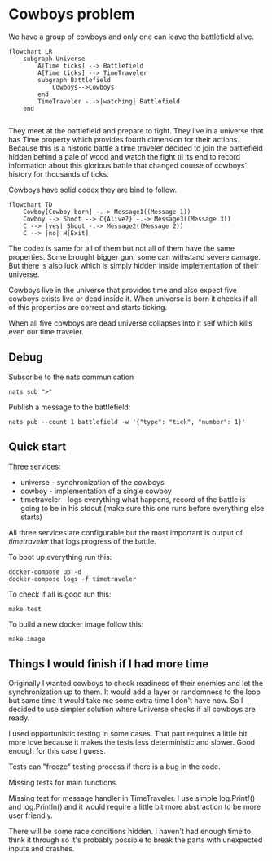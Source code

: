# Cowboys problem

We have a group of cowboys and only one can leave the battlefield alive.

```mermaid
flowchart LR
    subgraph Universe
        A[Time ticks] --> Battlefield
        A[Time ticks] --> TimeTraveler
        subgraph Battlefield
            Cowboys-->Cowboys
        end
        TimeTraveler -.->|watching| Battlefield
    end
    
```

They meet at the battlefield and prepare to fight. They live in a universe that has Time property which provides fourth dimension for their actions. Because this is a historic battle a time traveler decided to join the battlefield hidden behind a pale of wood and watch the fight til its end to record information about this glorious battle that changed course of cowboys' history for thousands of ticks.

Cowboys have solid codex they are bind to follow.

```mermaid
flowchart TD
    Cowboy[Cowboy born] -.-> Message1((Message 1))
    Cowboy --> Shoot --> C{Alive?} -.-> Message3((Message 3))
    C --> |yes| Shoot -.-> Message2((Message 2))
    C --> |no| H[Exit]
```

The codex is same for all of them but not all of them have the same properties. Some brought bigger gun, some can withstand severe damage. But there is also luck which is simply hidden inside implementation of their universe.

Cowboys live in the universe that provides time and also expect five cowboys exists live or dead inside it. When universe is born it checks if all of this properties are correct and starts ticking.

When all five cowboys are dead universe collapses into it self which kills even our time traveler.


## Debug

Subscribe to the nats communication

    nats sub ">"

Publish a message to the battlefield:

    nats pub --count 1 battlefield -w '{"type": "tick", "number": 1}'

## Quick start

Three services:

* universe - synchronization of the cowboys
* cowboy - implementation of a single cowboy
* timetraveler - logs everything what happens, record of the battle is going to be in his stdout (make sure this one runs before everything else starts)

All three services are configurable but the most important is output of *timetraveler* that logs progress of the battle.

To boot up everything run this:

```shell
docker-compose up -d
docker-compose logs -f timetraveler
```

To check if all is good run this:

```shell
make test
```

To build a new docker image follow this:

```shell
make image
```

## Things I would finish if I had more time

Originally I wanted cowboys to check readiness of their enemies and let the synchronization up to them. It would add a layer or randomness
to the loop but same time it would take me some extra time I don't have now. So I decided to use simpler solution where Universe checks if
all cowboys are ready.

I used opportunistic testing in some cases. That part requires a little bit more love because it makes
the tests less deterministic and slower. Good enough for this case I guess.

Tests can "freeze" testing process if there is a bug in the code.

Missing tests for main functions.

Missing test for message handler in TimeTraveler. I use simple log.Printf() and log.Println() and it would require a little bit more abstraction to be more user friendly.

There will be some race conditions hidden. I haven't had enough time to think it through so it's probably possible to break the parts with unexpected inputs and crashes.
